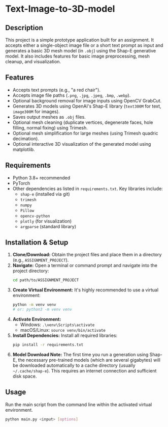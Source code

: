 # Text-Image-to-3D-model

## Description

This project is a simple prototype application built for an assignment. It accepts either a single-object image file or a short text prompt as input and generates a basic 3D mesh model (in `.obj`) using the Shap-E generative model. It also includes features for basic image preprocessing, mesh cleanup, and visualization.

## Features

* Accepts text prompts (e.g., "a red chair").
* Accepts image file paths (`.png`, `.jpg`, `.jpeg`, `.bmp`, `.webp`).
* Optional background removal for image inputs using OpenCV GrabCut.
* Generates 3D models using OpenAI's Shap-E library (`text300M` for text, `image300M` for images).
* Saves output meshes as `.obj` files.
* Optional mesh cleaning (duplicate vertices, degenerate faces, hole filling, normal fixing) using Trimesh.
* Optional mesh simplification for large meshes (using Trimesh quadric decimation).
* Optional interactive 3D visualization of the generated model using matplotlib.

## Requirements

* Python 3.8+ recommended
* PyTorch
* Other dependencies as listed in `requirements.txt`. Key libraries include:
    * `shap-e` (installed via git)
    * `trimesh`
    * `numpy`
    * `Pillow`
    * `opencv-python`
    * `plotly` (for visualization)
    * `argparse` (standard library)

## Installation & Setup

1.  **Clone/Download:** Obtain the project files and place them in a directory (e.g., `ASSIGNMENT_PROJECT`).
2.  **Navigate:** Open a terminal or command prompt and navigate into the project directory:
    ```bash
    cd path/to/ASSIGNMENT_PROJECT
    ```
3.  **Create Virtual Environment:** It's highly recommended to use a virtual environment:
    ```bash
    python -m venv venv
    # or: python3 -m venv venv
    ```
4.  **Activate Environment:**
    * Windows: `.\venv\Scripts\activate`
    * macOS/Linux: `source venv/bin/activate`
5.  **Install Dependencies:** Install all required libraries:
    ```bash
    pip install -r requirements.txt
    ```
6.  **Model Download Note:** The first time you run a generation using Shap-E, the necessary pre-trained models (which are several gigabytes) will be downloaded automatically to a cache directory (usually `~/.cache/shap-e`). This requires an internet connection and sufficient disk space.

## Usage

Run the main script from the command line within the activated virtual environment.

```bash
python main.py <input> [options]
